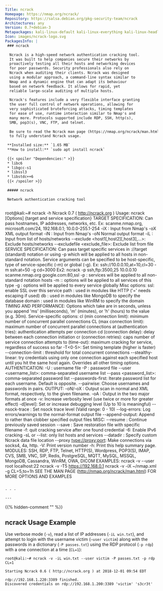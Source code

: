 ```yaml
---
Title: ncrack
Homepage: https://nmap.org/ncrack/
Repository: https://salsa.debian.org/pkg-security-team/ncrack
Architectures: any
Version: 0.7+debian-3
Metapackages: kali-linux-default kali-linux-everything kali-linux-headless kali-linux-large kali-tools-passwords kali-tools-web 
Icon: images/ncrack-logo.svg
PackagesInfo: |
 ### ncrack
 
  Ncrack is a high-speed network authentication cracking tool.
  It was built to help companies secure their networks by
  proactively testing all their hosts and networking devices
  for poor passwords. Security professionals also rely on
  Ncrack when auditing their clients. Ncrack was designed
  using a modular approach, a command-line syntax similar to
  Nmap and a dynamic engine that can adapt its behaviour
  based on network feedback. It allows for rapid, yet
  reliable large-scale auditing of multiple hosts.
   
  Ncrack's features include a very flexible interface granting
  the user full control of network operations, allowing for
  very sophisticated bruteforcing attacks, timing templates
  for ease of use, runtime interaction similar to Nmap's and
  many more. Protocols supported include RDP, SSH, http(s),
  SMB, pop3(s), VNC, FTP, and telnet.
   
  Be sure to read the Ncrack man page (https://nmap.org/ncrack/man.html)
  to fully understand Ncrack usage.
 
 **Installed size:** `1.65 MB`  
 **How to install:** `sudo apt install ncrack`  
 
 {{< spoiler "Dependencies:" >}}
 * libc6 
 * libgcc-s1 
 * libssl3 
 * libstdc++6 
 {{< /spoiler >}}
 
 ##### ncrack
 
 Network authentication cracking tool
 
 ```
 root@kali:~# ncrack -h
 Ncrack 0.7 ( http://ncrack.org )
 Usage: ncrack [Options] {target and service specification}
 TARGET SPECIFICATION:
   Can pass hostnames, IP addresses, networks, etc.
   Ex: scanme.nmap.org, microsoft.com/24, 192.168.0.1; 10.0.0-255.1-254
   -iX <inputfilename>: Input from Nmap's -oX XML output format
   -iN <inputfilename>: Input from Nmap's -oN Normal output format
   -iL <inputfilename>: Input from list of hosts/networks
   --exclude <host1[,host2][,host3],...>: Exclude hosts/networks
   --excludefile <exclude_file>: Exclude list from file
 SERVICE SPECIFICATION:
   Can pass target specific services in <service>://target (standard) notation or
   using -p which will be applied to all hosts in non-standard notation.
   Service arguments can be specified to be host-specific, type of service-specific
   (-m) or global (-g). Ex: ssh://10.0.0.10,at=10,cl=30 -m ssh:at=50 -g cd=3000
   Ex2: ncrack -p ssh,ftp:3500,25 10.0.0.10 scanme.nmap.org google.com:80,ssl
   -p <service-list>: services will be applied to all non-standard notation hosts
   -m <service>:<options>: options will be applied to all services of this type
   -g <options>: options will be applied to every service globally
   Misc options:
     ssl: enable SSL over this service
     path <name>: used in modules like HTTP ('=' needs escaping if used)
     db <name>: used in modules like MongoDB to specify the database
     domain <name>: used in modules like WinRM to specify the domain
 TIMING AND PERFORMANCE:
   Options which take <time> are in seconds, unless you append 'ms'
   (milliseconds), 'm' (minutes), or 'h' (hours) to the value (e.g. 30m).
   Service-specific options:
     cl (min connection limit): minimum number of concurrent parallel connections
     CL (max connection limit): maximum number of concurrent parallel connections
     at (authentication tries): authentication attempts per connection
     cd (connection delay): delay <time> between each connection initiation
     cr (connection retries): caps number of service connection attempts
     to (time-out): maximum cracking <time> for service, regardless of success so far
   -T<0-5>: Set timing template (higher is faster)
   --connection-limit <number>: threshold for total concurrent connections
   --stealthy-linear: try credentials using only one connection against each specified host 
     until you hit the same host again. Overrides all other timing options.
 AUTHENTICATION:
   -U <filename>: username file
   -P <filename>: password file
   --user <username_list>: comma-separated username list
   --pass <password_list>: comma-separated password list
   --passwords-first: Iterate password list for each username. Default is opposite.
   --pairwise: Choose usernames and passwords in pairs.
 OUTPUT:
   -oN/-oX <file>: Output scan in normal and XML format, respectively, to the given filename.
   -oA <basename>: Output in the two major formats at once
   -v: Increase verbosity level (use twice or more for greater effect)
   -d[level]: Set or increase debugging level (Up to 10 is meaningful)
   --nsock-trace <level>: Set nsock trace level (Valid range: 0 - 10)
   --log-errors: Log errors/warnings to the normal-format output file
   --append-output: Append to rather than clobber specified output files
 MISC:
   --resume <file>: Continue previously saved session
   --save <file>: Save restoration file with specific filename
   -f: quit cracking service after one found credential
   -6: Enable IPv6 cracking
   -sL or --list: only list hosts and services
   --datadir <dirname>: Specify custom Ncrack data file location
   --proxy <type://proxy:port>: Make connections via socks4, 4a, http.
   -V: Print version number
   -h: Print this help summary page.
 MODULES:
   SSH, RDP, FTP, Telnet, HTTP(S), Wordpress, POP3(S), IMAP, CVS, SMB, VNC, SIP, Redis, PostgreSQL, MQTT, MySQL, MSSQL, MongoDB, Cassandra, WinRM, OWA, DICOM
 EXAMPLES:
   ncrack -v --user root localhost:22
   ncrack -v -T5 https://192.168.0.1
   ncrack -v -iX ~/nmap.xml -g CL=5,to=1h
 SEE THE MAN PAGE (http://nmap.org/ncrack/man.html) FOR MORE OPTIONS AND EXAMPLES
 ```
 
 - - -
 
---
```

{{% hidden-comment "<!--Do not edit anything above this line-->" %}}

## ncrack Usage Example

Use verbose mode (`-v`), read a list of IP addresses (`-iL win.txt`), and attempt to login with the username victim (`–user victim`) along with the passwords in a dictionary (`-P passes.txt`) using the RDP protocol (`-p rdp`) with a one connection at a time (`CL=1`):

```
root@kali:~# ncrack -v -iL win.txt --user victim -P passes.txt -p rdp CL=1

Starting Ncrack 0.6 ( http://ncrack.org ) at 2018-12-01 09:54 EDT

rdp://192.168.1.220:3389 finished.
Discovered credentials on rdp://192.168.1.200:3389 'victim' 's3cr3t'
```
